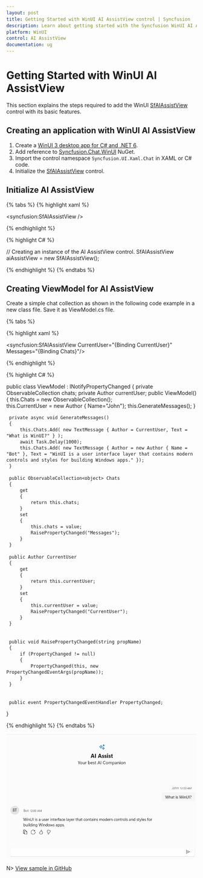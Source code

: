 ```yaml
---
layout: post
title: Getting Started with WinUI AI AssistView control | Syncfusion
description: Learn about getting started with the Syncfusion WinUI AI AssistView (SfAIAssistView) control with its basic features.
platform: WinUI
control: AI AssistView
documentation: ug
---
```


# Getting Started with WinUI AI AssistView

This section explains the steps required to add the WinUI [SfAIAssistView](https://help.syncfusion.com/cr/winui/Syncfusion.UI.Xaml.Chat.SfAIAssistView.html) control with its basic features.

## Creating an application with WinUI AI AssistView

1. Create a [WinUI 3 desktop app for C# and .NET 6](https://docs.microsoft.com/en-us/windows/apps/winui/winui3/get-started-winui3-for-desktop).
2. Add reference to [Syncfusion.Chat.WinUI](https://www.nuget.org/packages/Syncfusion.Chat.WinUI) NuGet. 
3. Import the control namespace `Syncfusion.UI.Xaml.Chat` in XAML or C# code.
4. Initialize the [SfAIAssistView](https://help.syncfusion.com/cr/winui/Syncfusion.UI.Xaml.Chat.SfAIAssistView.html) control.

## Initialize AI AssistView

{% tabs %}
{% highlight xaml %}

<Page
    x:Class="GettingStarted.MainPage"
    xmlns="http://schemas.microsoft.com/winfx/2006/xaml/presentation"
    xmlns:x="http://schemas.microsoft.com/winfx/2006/xaml"
    xmlns:local="using:GettingStarted"
    xmlns:d="http://schemas.microsoft.com/expression/blend/2008"
    xmlns:mc="http://schemas.openxmlformats.org/markup-compatibility/2006"
    xmlns:syncfusion="using:Syncfusion.UI.Xaml.Core"
    mc:Ignorable="d"
    Background="{ThemeResource ApplicationPageBackgroundThemeBrush}">
    <Grid>
      <syncfusion:SfAIAssistView />
    </Grid>
</Page>

{% endhighlight %} 

{% highlight C# %}

// Creating an instance of the AI AssistView control.
SfAIAssistView aiAssistView = new SfAIAssistView();
           
{% endhighlight %}
{% endtabs %}

## Creating ViewModel for AI AssistView

Create a simple chat collection as shown in the following code example in a new class file. Save it as ViewModel.cs file.

{% tabs %}

{% highlight xaml %}

<Page
    x:Class="GettingStarted.MainPage"
    xmlns="http://schemas.microsoft.com/winfx/2006/xaml/presentation"
    xmlns:x="http://schemas.microsoft.com/winfx/2006/xaml"
    xmlns:local="using:GettingStarted"
    xmlns:d="http://schemas.microsoft.com/expression/blend/2008"
    xmlns:mc="http://schemas.openxmlformats.org/markup-compatibility/2006"
    xmlns:syncfusion="using:Syncfusion.UI.Xaml.Core"
    mc:Ignorable="d"
    Background="{ThemeResource ApplicationPageBackgroundThemeBrush}">
    <Grid>
      <syncfusion:SfAIAssistView   CurrentUser="{Binding CurrentUser}"  
                                   Messages="{Binding Chats}"/>
    </Grid>
</Page>

{% endhighlight %} 

{% highlight C# %}

 public class ViewModel : INotifyPropertyChanged
 {
     private ObservableCollection<object> chats;
     private Author currentUser;
     public ViewModel()
     {
         this.Chats = new ObservableCollection<object>();          
         this.CurrentUser = new Author { Name="John"};
         this.GenerateMessages();
     }

     private async void GenerateMessages()
     {
         this.Chats.Add( new TextMessage { Author = CurrentUser, Text = "What is WinUI?" } );        
         await Task.Delay(1000);
         this.Chats.Add( new TextMessage { Author = new Author { Name = "Bot" }, Text = "WinUI is a user interface layer that contains modern controls and styles for building Windows apps." });
     }

     public ObservableCollection<object> Chats
     {
         get
         {
             return this.chats;
         }
         set
         {
             this.chats = value;
             RaisePropertyChanged("Messages");
         }
     }

     public Author CurrentUser
     {
         get
         {
             return this.currentUser;
         }
         set
         {
             this.currentUser = value;
             RaisePropertyChanged("CurrentUser");
         }
     }


     public void RaisePropertyChanged(string propName)
     {
         if (PropertyChanged != null)
         {
             PropertyChanged(this, new PropertyChangedEventArgs(propName));
         }
     }


     public event PropertyChangedEventHandler PropertyChanged;
  }

{% endhighlight %}
{% endtabs %}

![WinUI AI AssistView control getting started](aiassistview_images/winui_aiassistview_gettingstarted.png)

N> [View sample in GitHub](https://github.com/SyncfusionExamples/Syncfusion-winui-ai-assistView-examples/tree/master/Samples/Getting-Started)